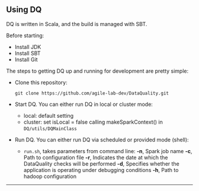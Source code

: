 Using DQ
------------

DQ is written in Scala, and the build is managed with SBT.

Before starting:
- Install JDK
- Install SBT
- Install Git

The steps to getting DQ up and running for development are pretty simple:

- Clone this repository:

    `git clone https://github.com/agile-lab-dev/DataQuality.git`

- Start DQ. You can either run DQ in local or cluster mode:

    - local: default setting
    - cluster: set isLocal = false calling makeSparkContext() in `DQ/utils/DQMainClass`

- Run DQ. You can either run DQ via scheduled or provided mode (shell):

    - `run.sh`, takes parameters from command line:
        **-n**, Spark job name
        **-c**, Path to configuration file
        **-r**, Indicates the date at which the DataQuality checks will be performed
        **-d**, Specifies whether the application is operating under debugging conditions
        **-h**, Path to hadoop configuration
---